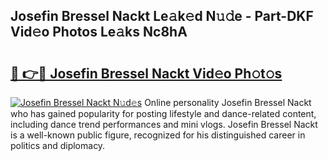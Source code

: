 ## Josefin Bressel Nackt Le𝚊k𝚎d N𝚞𝚍e - Part-DKF Vid𝚎o Photos Le𝚊ks Nc8hA

# <h2><a href="http://fb3wbo.evod.top/?m=Josefin+Bressel+Nackt">🔗 👉🔴 Josefin Bressel Nackt Vid𝚎o Ph𝚘t𝚘s</a></h2>

[![Josefin Bressel Nackt N𝚞d𝚎s](https://i.imgur.com/8V9OHl7.gif)](http://fb3wbo.evod.top/?m=Josefin+Bressel+Nackt)
Online personality Josefin Bressel Nackt who has gained popularity for posting lifestyle and dance-related content, including dance trend performances and mini vlogs. Josefin Bressel Nackt is a well-known public figure, recognized for his distinguished career in politics and diplomacy. 
